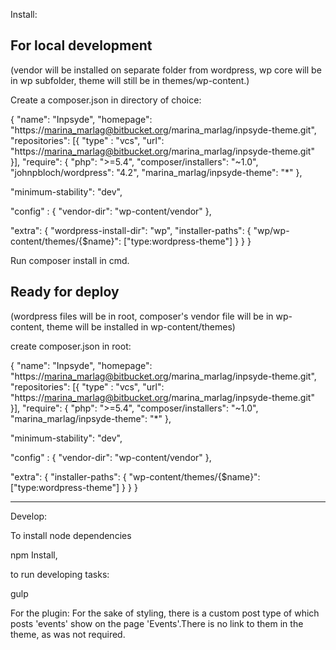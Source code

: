Install:

For local development
---------------------
(vendor will be installed on separate folder from wordpress, wp core will be in wp subfolder, theme will still be in themes/wp-content.)

Create a composer.json in directory of choice:

{
  "name": "Inpsyde",
  "homepage": "https://marina_marlag@bitbucket.org/marina_marlag/inpsyde-theme.git",
  "repositories": [{
  "type" : "vcs",
    "url": "https://marina_marlag@bitbucket.org/marina_marlag/inpsyde-theme.git"
  }],
  "require": {
     "php": ">=5.4",
     "composer/installers": "~1.0",
      "johnpbloch/wordpress": "4.2",
     "marina_marlag/inpsyde-theme": "*"
   },

 "minimum-stability": "dev",

 "config"      : {
    "vendor-dir": "wp-content/vendor"
},

  "extra": {
    "wordpress-install-dir": "wp",
    "installer-paths": {
      "wp/wp-content/themes/{$name}": ["type:wordpress-theme"]
    }
  }
}

Run composer install in cmd.


Ready for deploy
---------------
(wordpress files will be in root, composer's vendor file will be in wp-content, theme will be installed in wp-content/themes)

create composer.json in root:

{
  "name": "Inpsyde",
  "homepage": "https://marina_marlag@bitbucket.org/marina_marlag/inpsyde-theme.git",
  "repositories": [{
  "type" : "vcs",
    "url": "https://marina_marlag@bitbucket.org/marina_marlag/inpsyde-theme.git"
  }],
  "require": {
     "php": ">=5.4",
     "composer/installers": "~1.0",
     "marina_marlag/inpsyde-theme": "*"
   },

 "minimum-stability": "dev",

 "config"      : {
    "vendor-dir": "wp-content/vendor"
},

  "extra": {
    "installer-paths": {
      "wp-content/themes/{$name}": ["type:wordpress-theme"]
    }
  }
}

-------------------
Develop:

To install node dependencies

npm Install,

to run developing tasks:

gulp

For the plugin:
For the sake of styling, there is a custom post type of which posts 'events' show on the page 'Events'.There is no link to them in the theme, as was not required.
